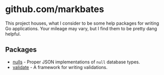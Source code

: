 # github.com/markbates

This project houses, what I consider to be some help packages for writing Go applications. Your mileage may vary, but I find them to be pretty dang helpful.

## Packages

* [nulls](http://github.com/markbates/deano/nulls) - Proper JSON implementations of `null` database types.
* [validate](http://github.com/markbates/deano/validate) - A framework for writing validations.
